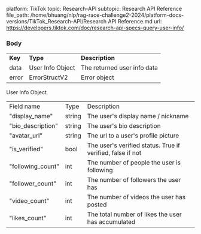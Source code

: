 platform: TikTok
topic: Research-API
subtopic: Research API Reference
file_path: /home/bhuang/nlp/rag-race-challenge2-2024/platform-docs-versions/TikTok_Research-API/Research API Reference.md
url: https://developers.tiktok.com/doc/research-api-specs-query-user-info/

### Body

|     |     |     |
| --- | --- | --- |
| **Key** | **Type** | **Description** |
| data | User Info Object | The returned user info data |
| error | ErrorStructV2 | Error object |

User Info Object

|     |     |     |
| --- | --- | --- |
| Field name | Type | Description |
| "display\_name" | string | The user's display name / nickname |
| "bio\_description" | string | The user's bio description |
| "avatar\_url" | string | The url to a user's profile picture |
| "is\_verified" | bool | The user's verified status. True if verified, false if not |
| "following\_count" | int | The number of people the user is following |
| "follower\_count" | int | The number of followers the user has |
| "video\_count" | int | The number of videos the user has posted |
| "likes\_count" | int | The total number of likes the user has accumulated |